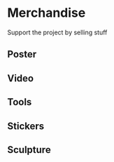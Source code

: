 # Merchandise

Support the project by selling stuff

## Poster

## Video

## Tools

## Stickers

## Sculpture
